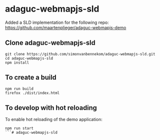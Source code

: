 # adaguc-webmapjs-sld
Added a SLD implementation for the following repo: https://github.com/maartenplieger/adaguc-webmapjs-demo

## Clone adaguc-webmapjs-sld

```
git clone https://github.com/simonvanbennekom/adaguc-webmapjs-sld.git
cd adaguc-webmapjs-sld
npm install
```

## To create a build

```
npm run build 
firefox ./dist/index.html
```

## To develop with hot reloading

To enable hot reloading of the demo application:
```
npm run start
```# adaguc-webmapjs-sld
